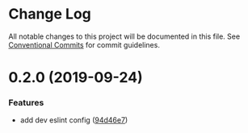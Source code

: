 # Change Log

All notable changes to this project will be documented in this file.
See [Conventional Commits](https://conventionalcommits.org) for commit guidelines.

# 0.2.0 (2019-09-24)


### Features

* add dev eslint config ([94d46e7](https://github.com/OperationSpark/eslint-config/commit/94d46e7))
